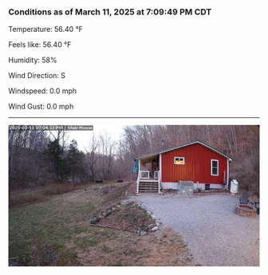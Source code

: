 ### Conditions as of March 11, 2025 at 7:09:49 PM CDT 

Temperature: 56.40 &deg;F

Feels like: 56.40 &deg;F

Humidity: 58%

Wind Direction: S

Windspeed: 0.0 mph

Wind Gust: 0.0 mph

---

<img src="./images/latest.jpeg"/>

